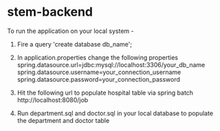 # stem-backend

To run the application on your local system - 

1. Fire a query 'create database db_name';

2. In application.properties change the following properties
    spring.datasource.url=jdbc:mysql://localhost:3306/your_db_name
    spring.datasource.username=your_connection_username
    spring.datasource.password=your_connection_password
    
3. Hit the following url to populate hospital table via spring batch
    http://localhost:8080/job  
    
4. Run department.sql and doctor.sql in your local database to populate the department and doctor table
